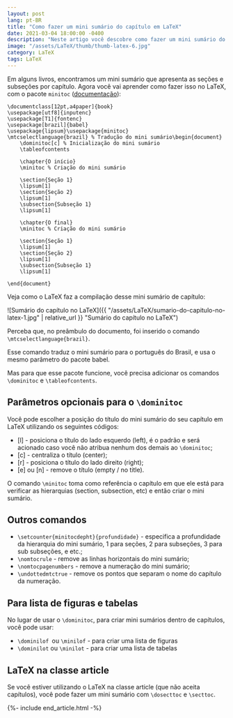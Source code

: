 ```yaml
---
layout: post
lang: pt-BR
title: "Como fazer um mini sumário do capítulo em LaTeX"
date: 2021-03-04 18:00:00 -0400
description: "Neste artigo você descobre como fazer um mini sumário do capítulo em LaTeX."
image: "/assets/LaTeX/thumb/thumb-latex-6.jpg"
category: LaTeX
tags: LaTeX
---
```


Em alguns livros, encontramos um mini sumário que apresenta as seções e subseções por capítulo. Agora você vai aprender como fazer isso no LaTeX, com o pacote `minitoc` (<a href="https://www.ctan.org/pkg/minitoc" target="_blank">documentação</a>):

```TeX
\documentclass[12pt,a4paper]{book}
\usepackage[utf8]{inputenc}
\usepackage[T1]{fontenc}
\usepackage[brazil]{babel}
\usepackage{lipsum}\usepackage{minitoc}
\mtcselectlanguage{brazil} % Tradução do mini sumário\begin{document}
	\dominitoc[c] % Inicialização do mini sumário
	\tableofcontents

	\chapter{O início}
	\minitoc % Criação do mini sumário

	\section{Seção 1}
	\lipsum[1]
	\section{Seção 2}
	\lipsum[1]
	\subsection{Subseção 1}
	\lipsum[1]

	\chapter{O final}
	\minitoc % Criação do mini sumário

	\section{Seção 1}
	\lipsum[1]
	\section{Seção 2}
	\lipsum[1]
	\subsection{Subseção 1}
	\lipsum[1]

\end{document}
```

Veja como o LaTeX faz a compilação desse mini sumário de capítulo:

![Sumário do capítulo no LaTeX]({{ "/assets/LaTeX/sumario-do-capitulo-no-latex-1.jpg" | relative_url }} "Sumário do capítulo no LaTeX")

Perceba que, no preâmbulo do documento, foi inserido o comando `\mtcselectlanguage{brazil}`.

Esse comando traduz o mini sumário para o português do Brasil, e usa o mesmo parâmetro do pacote babel.

Mas para que esse pacote funcione, você precisa adicionar os comandos `\dominitoc` e `\tableofcontents`.

## Parâmetros opcionais para o `\dominitoc`

Você pode escolher a posição do título do mini sumário do seu capítulo em LaTeX utilizando os seguintes códigos:

- [l] - posiciona o título do lado esquerdo (left), é o padrão e será acionado caso você não atribua nenhum dos demais ao `\dominitoc`;
- [c] - centraliza o título (center);
- [r] - posiciona o título do lado direito (right);
- [e] ou [n] - remove o título (empty / no title).

O comando `\minitoc` toma como referência o capítulo em que ele está para verificar as hierarquias (section, subsection, etc) e então criar o mini sumário.

## Outros comandos

- `\setcounter{minitocdepht}{profundidade}` - especifica a profundidade da hierarquia do mini sumário, 1 para seções, 2 para subseções, 3 para sub subseções, e etc.;
- `\nomtocrule` - remove as linhas horizontais do mini sumário;
- `\nomtocpagenumbers` - remove a numeração do mini sumário;
- `\undottedmtctrue` - remove os pontos que separam o nome do capítulo da numeração.

## Para lista de figuras e tabelas

No lugar de usar o `\dominitoc`, para criar mini sumários dentro de capítulos, você pode usar:

- `\dominilof `ou `\minilof` - para criar uma lista de figuras
- `\dominilot` ou `\minilot` - para criar uma lista de tabelas

## LaTeX na classe article

Se você estiver utilizando o LaTeX na classe article (que não aceita capítulos), você pode fazer um mini sumário com `\dosecttoc` e `\secttoc`.

{%- include end_article.html -%}
